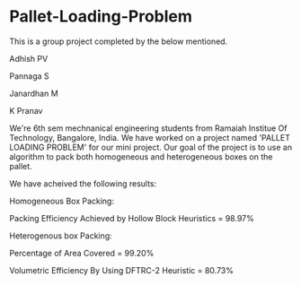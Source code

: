 # Pallet-Loading-Problem

This is a group project completed by the below mentioned.


Adhish PV

Pannaga S

Janardhan M

K Pranav

We're 6th sem mechnanical engineering students from Ramaiah Institue Of Technology, Bangalore, India. We have worked on a project named 'PALLET LOADING PROBLEM' for our mini project. Our goal of the project is to use an algorithm to pack both homogeneous and heterogeneous boxes on the pallet.

We have acheived the following results:

Homogeneous Box Packing:

Packing Efficiency Achieved by Hollow Block Heuristics = 98.97%

Heterogenous box Packing:

Percentage of Area Covered = 99.20%

Volumetric Efficiency By Using DFTRC-2 Heuristic = 80.73%

